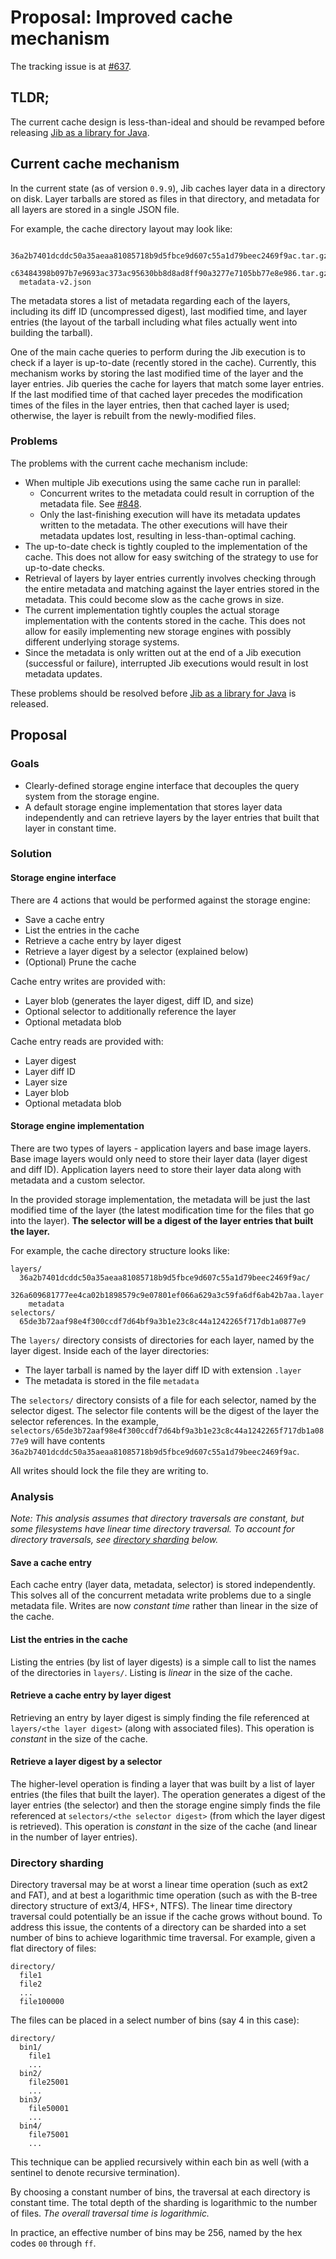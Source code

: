 # Proposal: Improved cache mechanism

The tracking issue is at [#637](https://github.com/GoogleContainerTools/jib/issues/637).

## TLDR;

The current cache design is less-than-ideal and should be revamped before releasing [Jib as a library for Java](https://github.com/GoogleContainerTools/jib/issues/337).

## Current cache mechanism

In the current state (as of version `0.9.9`), Jib caches layer data in a directory on disk. Layer tarballs are stored as files in that directory, and metadata for all layers are stored in a single JSON file.

For example, the cache directory layout may look like:

```
  36a2b7401dcddc50a35aeaa81085718b9d5fbce9d607c55a1d79beec2469f9ac.tar.gz  
  c63484398b097b7e9693ac373ac95630bb8d8ad8ff90a3277e7105bb77e8e986.tar.gz
  metadata-v2.json
```

The metadata stores a list of metadata regarding each of the layers, including its diff ID (uncompressed digest), last modified time, and layer entries (the layout of the tarball including what files actually went into building the tarball).

One of the main cache queries to perform during the Jib execution is to check if a layer is up-to-date (recently stored in the cache). Currently, this mechanism works by storing the last modified time of the layer and the layer entries. Jib queries the cache for layers that match some layer entries. If the last modified time of that cached layer precedes the modification times of the files in the layer entries, then that cached layer is used; otherwise, the layer is rebuilt from the newly-modified files.

### Problems

The problems with the current cache mechanism include:
- When multiple Jib executions using the same cache run in parallel:
  - Concurrent writes to the metadata could result in corruption of the metadata file. See [#848](https://github.com/GoogleContainerTools/jib/issues/848).
  - Only the last-finishing execution will have its metadata updates written to the metadata. The other executions will have their metadata updates lost, resulting in less-than-optimal caching.
- The up-to-date check is tightly coupled to the implementation of the cache. This does not allow for easy switching of the strategy to use for up-to-date checks.
- Retrieval of layers by layer entries currently involves checking through the entire metadata and matching against the layer entries stored in the metadata. This could become slow as the cache grows in size.
- The current implementation tightly couples the actual storage implementation with the contents stored in the cache. This does not allow for easily implementing new storage engines with possibly different underlying storage systems.
- Since the metadata is only written out at the end of a Jib execution (successful or failure), interrupted Jib executions would result in lost metadata updates.

These problems should be resolved before [Jib as a library for Java](https://github.com/GoogleContainerTools/jib/issues/337) is released.

## Proposal

### Goals

- Clearly-defined storage engine interface that decouples the query system from the storage engine.
- A default storage engine implementation that stores layer data independently and can retrieve layers by the layer entries that built that layer in constant time.

### Solution

#### Storage engine interface

There are 4 actions that would be performed against the storage engine:

- Save a cache entry
- List the entries in the cache
- Retrieve a cache entry by layer digest
- Retrieve a layer digest by a selector (explained below)
- (Optional) Prune the cache

Cache entry writes are provided with:

- Layer blob (generates the layer digest, diff ID, and size)
- Optional selector to additionally reference the layer
- Optional metadata blob

Cache entry reads are provided with:

- Layer digest
- Layer diff ID
- Layer size
- Layer blob
- Optional metadata blob

#### Storage engine implementation

There are two types of layers - application layers and base image layers. Base image layers would only need to store their layer data (layer digest and diff ID). Application layers need to store their layer data along with metadata and a custom selector.

In the provided storage implementation, the metadata will be just the last modified time of the layer (the latest modification time for the files that go into the layer). **The selector will be a digest of the layer entries that built the layer.**

For example, the cache directory structure looks like:

```
layers/
  36a2b7401dcddc50a35aeaa81085718b9d5fbce9d607c55a1d79beec2469f9ac/
    326a609681777ee4ca02b1898579c9e07801ef066a629a3c59fa6df6ab42b7aa.layer
    metadata
selectors/
  65de3b72aaf98e4f300ccdf7d64bf9a3b1e23c8c44a1242265f717db1a0877e9
```

The `layers/` directory consists of directories for each layer, named by the layer digest.
Inside each of the layer directories:
- The layer tarball is named by the layer diff ID with extension `.layer`
- The metadata is stored in the file `metadata`

The `selectors/` directory consists of a file for each selector, named by the selector digest. The selector file contents will be the digest of the layer the selector references. In the example, `selectors/65de3b72aaf98e4f300ccdf7d64bf9a3b1e23c8c44a1242265f717db1a0877e9` will have contents `36a2b7401dcddc50a35aeaa81085718b9d5fbce9d607c55a1d79beec2469f9ac`.

All writes should lock the file they are writing to.

### Analysis

*Note: This analysis assumes that directory traversals are constant, but some filesystems have linear time directory traversal. To account for directory traversals, see [directory sharding](#directory-sharding) below.*

#### Save a cache entry

Each cache entry (layer data, metadata, selector) is stored independently. This solves all of the concurrent metadata write problems due to a single metadata file. Writes are now *constant time* rather than linear in the size of the cache.

#### List the entries in the cache

Listing the entries (by list of layer digests) is a simple call to list the names of the directories in `layers/`. Listing is *linear* in the size of the cache.

#### Retrieve a cache entry by layer digest

Retrieving an entry by layer digest is simply finding the file referenced at `layers/<the layer digest>` (along with associated files). This operation is *constant* in the size of the cache.

#### Retrieve a layer digest by a selector

The higher-level operation is finding a layer that was built by a list of layer entries (the files that built the layer). The operation generates a digest of the layer entries (the selector) and then the storage engine simply finds the file referenced at `selectors/<the selector digest>` (from which the layer digest is retrieved). This operation is *constant* in the size of the cache (and linear in the number of layer entries).

### Directory sharding

Directory traversal may be at worst a linear time operation (such as ext2 and FAT), and at best a logarithmic time operation (such as with the B-tree directory structure of ext3/4, HFS+, NTFS). The linear time directory traversal could potentially be an issue if the cache grows without bound. To address this issue, the contents of a directory can be sharded into a set number of bins to achieve logarithmic time traversal. For example, given a flat directory of files:

```
directory/
  file1
  file2
  ...
  file100000
```

The files can be placed in a select number of bins (say 4 in this case):

```
directory/
  bin1/
    file1
    ...
  bin2/
    file25001
    ...
  bin3/
    file50001
    ...
  bin4/
    file75001
    ...
```

This technique can be applied recursively within each bin as well (with a sentinel to denote recursive termination).

By choosing a constant number of bins, the traversal at each directory is constant time. The total depth of the sharding is logarithmic to the number of files. *The overall traversal time is logarithmic.*

In practice, an effective number of bins may be 256, named by the hex codes `00` through `ff`.
